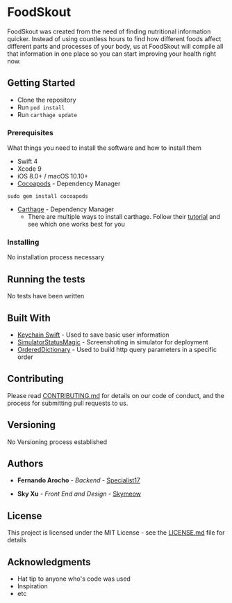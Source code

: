 # FoodSkout

FoodSkout was created from the need of finding nutritional information quicker. Instead of using countless hours to find how different foods affect different parts and processes of your body, us at FoodSkout will compile all that information in one place so you can start improving your health right now.

## Getting Started

* Clone the repository
* Run `pod install`
* Run `carthage update`

### Prerequisites

What things you need to install the software and how to install them

* Swift 4
* Xcode 9
* iOS 8.0+ / macOS 10.10+
* [Cocoapods](https://cocoapods.org/) - Dependency Manager
```
sudo gem install cocoapods
```
* [Carthage](https://github.com/Carthage/Carthage) - Dependency Manager
    - There are multiple ways to install carthage. Follow their [tutorial](https://github.com/Carthage/Carthage#installing-carthage) and see which one works best for you


### Installing

No installation process necessary

## Running the tests

No tests have been written


## Built With

* [Keychain Swift](https://github.com/evgenyneu/keychain-swift) - Used to save basic user information
* [SimulatorStatusMagic](https://github.com/shinydevelopment/SimulatorStatusMagic) - Screenshoting in simulator for deployment
* [OrderedDictionary](https://github.com/lukaskubanek/OrderedDictionary) - Used to build http query parameters in a specific order

## Contributing

Please read [CONTRIBUTING.md](https://gist.github.com/PurpleBooth/b24679402957c63ec426) for details on our code of conduct, and the process for submitting pull requests to us.

## Versioning

No Versioning process established

## Authors

* **Fernando Arocho** - *Backend* - [Specialist17](https://github.com/Specialist17)

* **Sky Xu** - *Front End and Design* - [Skymeow](https://github.com/Skymeow)


## License

This project is licensed under the MIT License - see the [LICENSE.md](LICENSE.md) file for details

## Acknowledgments

* Hat tip to anyone who's code was used
* Inspiration
* etc
